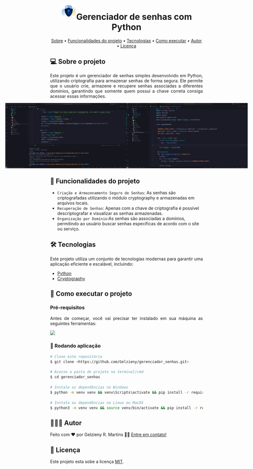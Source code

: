 <h1 align="center"> 
  <div>
    <img alt="Logo do python com u cadeado" title="#logo" src="./.github/image/image.png" width="50"/>Gerenciador de senhas com Python
  <div>
</h1>

<p align="center">
  <a href="#-sobre-o-projeto">Sobre</a> •
  <a href="#-funcionalidades-do-projeto">Funcionalidades do projeto</a> •
  <a href="#-tecnologias">Tecnologias</a> • 
  <a href="#-como-executar-o-projeto">Como executar</a> • 
  <a href="#-autor">Autor</a> • 
  <a href="#user-content--licença">Licença</a>
</p>

## 💻 Sobre o projeto

<p align="justify">
Este projeto é um gerenciador de senhas simples desenvolvido em Python, utilizando criptografia para armazenar senhas de forma segura. Ele permite que o usuário crie, armazene e recupere senhas associadas a diferentes domínios, garantindo que somente quem possui a chave correta consiga acessar essas informações.
</p>

<p align="center" style="display: flex; align-items: flex-start; justify-content: center;">
  <img alt="" title="#" src=".github/image/image_1.png" width="400px">

  <img alt="" title="#" src=".github/image/image_2.png" width="400px">
</p>

## 🔨 Funcionalidades do projeto

- `Criação e Armazenamento Seguro de Senhas`: As senhas são criptografadas utilizando o módulo cryptography e armazenadas em arquivos locais.
- `Recuperação de Senhas`: Apenas com a chave de criptografia é possível descriptografar e visualizar as senhas armazenadas.
- `Organização por Domínio`:As senhas são associadas a domínios, permitindo ao usuário buscar senhas específicas de acordo com o site ou serviço.

## 🛠 Tecnologias

<p align="justify">Este projeto utiliza um conjunto de tecnologias modernas para garantir uma aplicação eficiente e escalável, incluindo:</p>

- [Python](https://www.python.org/)
- [Cryptography](https://cryptography.io/en/latest/)

## 🚀 Como executar o projeto

### Pré-requisitos

<p align="justify">Antes de começar, você vai precisar ter instalado em sua máquina as seguintes ferramentas:</p>

<a href="https://skillicons.dev">
  <img src="https://skillicons.dev/icons?i=git,python,vscode" />
</a>

### 🎲 Rodando aplicação

```bash
# Clone este repositório
$ git clone <https://github.com/Gelzieny/gerenciador_senhas.git>

# Acesse a pasta do projeto no terminal/cmd
$ cd gerenciador_senhas

# Instale as dependências no Windows
$ python -m venv venv && venv\Scripts\activate && pip install -r requirements.txt

# Instale as dependências no Linux ou MacOS
$ python3 -m venv venv && source venv/bin/activate && pip install -r requirements.txt
```

## 🧑🏻‍💻 Autor

Feito com ❤️ por Gelzieny R. Martins 👋🏽 [Entre em contato!](https://www.linkedin.com/in/gelzieny/)

## 📝 Licença

Este projeto esta sobe a licença [MIT](./LICENSE).
